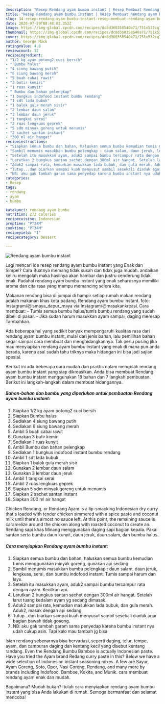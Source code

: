 ```yaml
---
description: "Resep Rendang ayam bumbu instant | Resep Membuat Rendang ayam bumbu instant Yang Sempurna"
title: "Resep Rendang ayam bumbu instant | Resep Membuat Rendang ayam bumbu instant Yang Sempurna"
slug: 34-resep-rendang-ayam-bumbu-instant-resep-membuat-rendang-ayam-bumbu-instant-yang-sempurna
date: 2020-07-29T08:48:02.352Z
image: https://img-global.cpcdn.com/recipes/dc8d360358540a71/751x532cq70/rendang-ayam-bumbu-instant-foto-resep-utama.jpg
thumbnail: https://img-global.cpcdn.com/recipes/dc8d360358540a71/751x532cq70/rendang-ayam-bumbu-instant-foto-resep-utama.jpg
cover: https://img-global.cpcdn.com/recipes/dc8d360358540a71/751x532cq70/rendang-ayam-bumbu-instant-foto-resep-utama.jpg
author: George Mack
ratingvalue: 4.8
reviewcount: 12
recipeingredient:
- "1/2 kg ayam potong2 cuci bersih"
- " Bumbu halus"
- "4 siung bawang putih"
- "6 siung bawang merah"
- "5 buah cabai rawit"
- "3 butir kemiri"
- "1 ruas kunyit"
- " Bumbu dan bahan pelengkap"
- "1 bungkus indofood instant bumbu rendang"
- "1 sdt lada bubuk"
- "1 balok gula merah sisir"
- "2 lembar daun salam"
- "3 lembar daun jeruk"
- "1 tangkai serai"
- "2 ruas lengkuas geprek"
- "5 sdm minyak goreng untuk menumis"
- "2 sachet santan instant"
- "300 ml air hangat"
recipeinstructions:
- "Siapkan semua bumbu dan bahan, haluskan semua bumbu kemudian tumis menggunakan minyak goreng, gunakan api sedang."
- "Sambil menumis masukkan bumbu pelengkap : daun salam, daun jeruk, lengkuas, serai, dan bumbu indofood instant. Tumis sampai harum dan layu."
- "Setelah itu masukkan ayam, aduk2 sampai bumbu tercampur rata dengan ayam. Kecilkan api."
- "Larutkan 2 bungkus santan sachet dengan 300ml air hangat. Setelah larut tuang kedalam ayam yg sedang dimasak."
- "Aduk2 sampai rata, kemudian masukkan lada bubuk, dan gula merah. Aduk2, masak dengan api sedang."
- "Tutup...dan biarkan sampai kuah menyusut sambil sesekali diaduk agar bagian bawah tidak gosong."
- "NB: aku gak tambah garam sama penyedap karena bumbu instant nya udah cukup asin. Tapi kalo mau tambah jg bisa"
categories:
- Resep
tags:
- rendang
- ayam
- bumbu

katakunci: rendang ayam bumbu 
nutrition: 272 calories
recipecuisine: Indonesian
preptime: "PT24M"
cooktime: "PT34M"
recipeyield: "1"
recipecategory: Dessert

---
```



![Rendang ayam bumbu instant](https://img-global.cpcdn.com/recipes/dc8d360358540a71/751x532cq70/rendang-ayam-bumbu-instant-foto-resep-utama.jpg)

Lagi mencari ide resep rendang ayam bumbu instant yang Enak dan Simpel? Cara Buatnya memang tidak susah dan tidak juga mudah. andaikan keliru mengolah maka hasilnya akan hambar dan justru cenderung tidak enak. Padahal rendang ayam bumbu instant yang enak seharusnya memiliki aroma dan cita rasa yang mampu memancing selera kita.

Makanan rendang bisa di jumpai di hampir setiap rumah makan.rendang adalah makanan khas kota padang. Rendang ayam bumbu instant. foto: Instagram/@ismaya_dapur_maya via Instagram/@masakankreasi. Cara membuat: - Tumis semua bumbu halus/tumis bumbu rendang yang sudah dibeli di pasar. - Jika sudah harum masukkan ayam sampai, daging meresap Tambahkan.

Ada beberapa hal yang sedikit banyak mempengaruhi kualitas rasa dari rendang ayam bumbu instant, mulai dari jenis bahan, lalu pemilihan bahan segar sampai cara membuat dan menghidangkannya. Tak perlu pusing jika mau menyiapkan rendang ayam bumbu instant yang enak di mana pun anda berada, karena asal sudah tahu triknya maka hidangan ini bisa jadi sajian spesial.


Berikut ini ada beberapa cara mudah dan praktis dalam mengolah rendang ayam bumbu instant yang siap dikreasikan. Anda bisa membuat Rendang ayam bumbu instant menggunakan 18 bahan dan 7 langkah pembuatan. Berikut ini langkah-langkah dalam membuat hidangannya.

<!--inarticleads1-->

##### Bahan-bahan dan bumbu yang diperlukan untuk pembuatan Rendang ayam bumbu instant:

1. Siapkan 1/2 kg ayam potong2 cuci bersih
1. Siapkan  Bumbu halus
1. Sediakan 4 siung bawang putih
1. Sediakan 6 siung bawang merah
1. Ambil 5 buah cabai rawit
1. Gunakan 3 butir kemiri
1. Sediakan 1 ruas kunyit
1. Ambil  Bumbu dan bahan pelengkap
1. Sediakan 1 bungkus indofood instant bumbu rendang
1. Ambil 1 sdt lada bubuk
1. Siapkan 1 balok gula merah sisir
1. Gunakan 2 lembar daun salam
1. Gunakan 3 lembar daun jeruk
1. Ambil 1 tangkai serai
1. Ambil 2 ruas lengkuas geprek
1. Siapkan 5 sdm minyak goreng untuk menumis
1. Siapkan 2 sachet santan instant
1. Siapkan 300 ml air hangat


Chicken Rendang, or Rendang Ayam is a lip-smacking Indonesian dry curry that&#39;s loaded with tender chicken simmered with a spice paste and coconut milk until there&#39;s almost no sauce left. At this point, the remaining sauce is caramelize around the chicken along with roasted coconut to create an. Rendang sapi khas Minang menggunakan daging sapi bagian kepala. Pakai santan serta bumbu daun kunyit, daun jeruk, daun salam, dan bumbu halus. 

<!--inarticleads2-->

##### Cara menyiapkan Rendang ayam bumbu instant:

1. Siapkan semua bumbu dan bahan, haluskan semua bumbu kemudian tumis menggunakan minyak goreng, gunakan api sedang.
1. Sambil menumis masukkan bumbu pelengkap : daun salam, daun jeruk, lengkuas, serai, dan bumbu indofood instant. Tumis sampai harum dan layu.
1. Setelah itu masukkan ayam, aduk2 sampai bumbu tercampur rata dengan ayam. Kecilkan api.
1. Larutkan 2 bungkus santan sachet dengan 300ml air hangat. Setelah larut tuang kedalam ayam yg sedang dimasak.
1. Aduk2 sampai rata, kemudian masukkan lada bubuk, dan gula merah. Aduk2, masak dengan api sedang.
1. Tutup...dan biarkan sampai kuah menyusut sambil sesekali diaduk agar bagian bawah tidak gosong.
1. NB: aku gak tambah garam sama penyedap karena bumbu instant nya udah cukup asin. Tapi kalo mau tambah jg bisa


Isian rendang sebenarnya bisa bervariasi, seperti daging, telur, tempe, ayam, dan campuran daging dan kentang kecil yang disebut kentang randang. Even the Rendang Bumbu Bamboe is actually Indonesian paste. Have you tried the Ayam brand Redang curry paste in this? Below we have a wide selection of Indonesian instant seasoning mixes. A few are Sayur, Ayam Goreng, Soto, Opor, Nasi Goreng, Rendang, and many more by brands including Indofood, Bamboe, Kokita, and Munik. cara membuat rendang ayam enak dan mudah. 

Bagaimana? Mudah bukan? Itulah cara menyiapkan rendang ayam bumbu instant yang bisa Anda lakukan di rumah. Semoga bermanfaat dan selamat mencoba!
